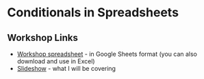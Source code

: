 # Conditionals in Spreadsheets

## Workshop Links
* [Workshop spreadsheet](https://docs.google.com/spreadsheets/u/1/d/1psVHNs09XGLDYwitRpyNpKuEly6SQ9kBGvxFmU5j3Mk/view) - in Google Sheets format (you can also download and use in Excel)
* [Slideshow](https://docs.google.com/presentation/d/1Zyiaxae6n4zUYncPFGlwLWDma5N1zIJHaefZZWwBFTE/view) - what I will be covering
